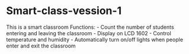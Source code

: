 # Smart-class-vession-1
This is a smart classroom Functions: - Count the number of students entering and leaving the classroom - Display on LCD 1602 - Control temperature and humidity - Automatically turn on/off lights when people enter and exit the classroom
